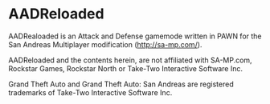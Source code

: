 AADReloaded
===========

AADRealoaded is an Attack and Defense gamemode written in PAWN for the San Andreas Multiplayer modification (http://sa-mp.com/).

AADReloaded and the contents herein, are not affiliated with SA-MP.com, Rockstar Games, Rockstar North or Take-Two Interactive Software Inc.

Grand Theft Auto and Grand Theft Auto: San Andreas are registered trademarks of Take-Two Interactive Software Inc.

